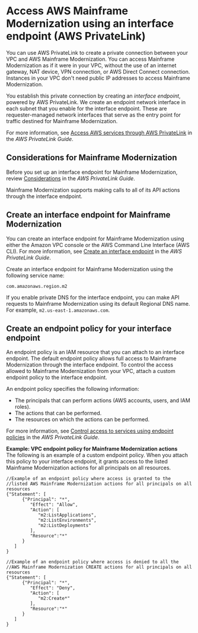 # Access AWS Mainframe Modernization using an interface endpoint \(AWS PrivateLink\)<a name="vpc-interface-endpoints"></a>

You can use AWS PrivateLink to create a private connection between your VPC and AWS Mainframe Modernization\. You can access Mainframe Modernization as if it were in your VPC, without the use of an internet gateway, NAT device, VPN connection, or AWS Direct Connect connection\. Instances in your VPC don't need public IP addresses to access Mainframe Modernization\.

You establish this private connection by creating an *interface endpoint*, powered by AWS PrivateLink\. We create an endpoint network interface in each subnet that you enable for the interface endpoint\. These are requester\-managed network interfaces that serve as the entry point for traffic destined for Mainframe Modernization\.

For more information, see [Access AWS services through AWS PrivateLink](https://docs.aws.amazon.com/vpc/latest/privatelink/privatelink-access-aws-services.html) in the *AWS PrivateLink Guide*\.

## Considerations for Mainframe Modernization<a name="vpc-endpoint-considerations"></a>

Before you set up an interface endpoint for Mainframe Modernization, review [Considerations](https://docs.aws.amazon.com/vpc/latest/privatelink/create-interface-endpoint.html#considerations-interface-endpoints) in the *AWS PrivateLink Guide*\.

Mainframe Modernization supports making calls to all of its API actions through the interface endpoint\.

## Create an interface endpoint for Mainframe Modernization<a name="vpc-endpoint-create"></a>

You can create an interface endpoint for Mainframe Modernization using either the Amazon VPC console or the AWS Command Line Interface \(AWS CLI\)\. For more information, see [Create an interface endpoint](https://docs.aws.amazon.com/vpc/latest/privatelink/create-interface-endpoint.html#create-interface-endpoint-aws) in the *AWS PrivateLink Guide*\.

Create an interface endpoint for Mainframe Modernization using the following service name:

```
com.amazonaws.region.m2
```

If you enable private DNS for the interface endpoint, you can make API requests to Mainframe Modernization using its default Regional DNS name\. For example, `m2.us-east-1.amazonaws.com`\.

## Create an endpoint policy for your interface endpoint<a name="vpc-endpoint-policy"></a>

An endpoint policy is an IAM resource that you can attach to an interface endpoint\. The default endpoint policy allows full access to Mainframe Modernization through the interface endpoint\. To control the access allowed to Mainframe Modernization from your VPC, attach a custom endpoint policy to the interface endpoint\.

An endpoint policy specifies the following information:
+ The principals that can perform actions \(AWS accounts, users, and IAM roles\)\.
+ The actions that can be performed\.
+ The resources on which the actions can be performed\.

For more information, see [Control access to services using endpoint policies](https://docs.aws.amazon.com/vpc/latest/privatelink/vpc-endpoints-access.html) in the *AWS PrivateLink Guide*\.

**Example: VPC endpoint policy for Mainframe Modernization actions**  
The following is an example of a custom endpoint policy\. When you attach this policy to your interface endpoint, it grants access to the listed Mainframe Modernization actions for all principals on all resources\.

```
//Example of an endpoint policy where access is granted to the 
//listed AWS Mainframe Modernization actions for all principals on all resources
{"Statement": [
      {"Principal": "*",
         "Effect": "Allow",
         "Action": [
            "m2:ListApplications",
            "m2:ListEnvironments",
            "m2:ListDeployments"
         ],
         "Resource":"*"
      }
   ]
}

//Example of an endpoint policy where access is denied to all the 
//AWS Mainframe Modernization CREATE actions for all principals on all resources
{"Statement": [
      {"Principal": "*",
         "Effect": "Deny",
         "Action": [
            "m2:Create*"
         ],
         "Resource":"*"
      }
   ]
}
```